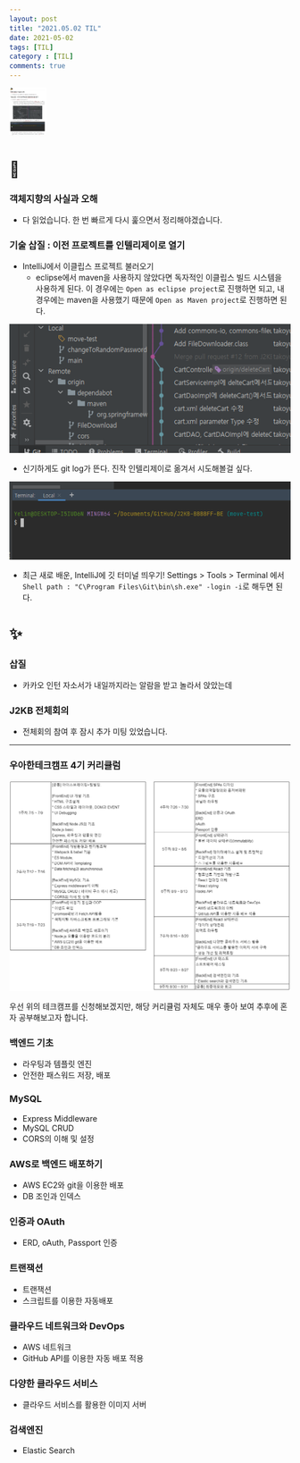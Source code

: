 ```yaml
---
layout: post
title: "2021.05.02 TIL"
date: 2021-05-02
tags: [TIL]
category : [TIL]
comments: true
---
```


<img src="../assets/img/image-20210502223511236.png" alt="image-20210502223511236" style="zoom:10%;" />

# 🎉

### 객체지향의 사실과 오해

- 다 읽었습니다. 한 번 빠르게 다시 훑으면서 정리해야겠습니다.

### 기술 삽질 : 이전 프로젝트를 인텔리제이로 열기

- IntelliJ에서 이클립스 프로젝트 불러오기
  - eclipse에서 maven을 사용하지 않았다면 독자적인 이클립스 빌드 시스템을 사용하게 된다. 이 경우에는 `Open as eclipse project`로 진행하면 되고, 내 경우에는 maven을 사용했기 때문에 `Open as Maven project`로 진행하면 된다.

![image-20210502223203418](../assets/img/image-20210502223203418.png)

- 신기하게도 git log가 뜬다. 진작 인텔리제이로 옮겨서 시도해볼걸 싶다.

![image-20210502223334641](../assets/img/image-20210502223334641.png)

- 최근 새로 배운, IntelliJ에 깃 터미널 띄우기! Settings > Tools > Terminal 에서 `Shell path : "C\Program Files\Git\bin\sh.exe" -login -i`로 해두면 된다.



# ✨

### 삽질

- 카카오 인턴 자소서가 내일까지라는 알람을 받고 놀라서 앉았는데

### J2KB 전체회의

- 전체회의 참여 후 잠시 추가 미팅 있었습니다.



---



### 우아한테크캠프 4기 커리큘럼

![img](../assets/img/plan.PNG)

우선 위의 테크캠프를 신청해보겠지만, 해당 커리큘럼 자체도 매우 좋아 보여 추후에 혼자 공부해보고자 합니다.



### 백엔드 기초

- 라우팅과 템플릿 엔진
- 안전한 패스워드 저장, 배포

### MySQL

- Express Middleware
- MySQL CRUD
- CORS의 이해 및 설정

### AWS로 백엔드 배포하기

- AWS EC2와 git을 이용한 배포
- DB 조인과 인덱스

### 인증과 OAuth

- ERD, oAuth, Passport 인증

### 트랜잭션

- 트랜잭션
- 스크립트를 이용한 자동배포

### 클라우드 네트워크와 DevOps

- AWS 네트워크
- GitHub API를 이용한 자동 배포 적용

### 다양한 클라우드 서비스

- 클라우드 서비스를 활용한 이미지 서버

### 검색엔진

- Elastic Search

